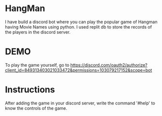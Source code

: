 # HangMan
I have build a discord bot where you can play the popular game of Hangman having Movie Names using python. I used replit db to store the records of the players in the discord server.

# DEMO
To play the game yourself, go to 
https://discord.com/oauth2/authorize?client_id=849313403021033472&permissions=103079217152&scope=bot

# Instructions
After adding the game in your discord server, write the command '#help' to know the controls of the game.
